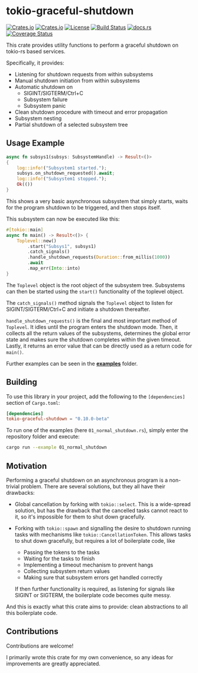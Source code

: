 # tokio-graceful-shutdown

[![Crates.io](https://img.shields.io/crates/v/tokio-graceful-shutdown)](https://crates.io/crates/tokio-graceful-shutdown)
[![Crates.io](https://img.shields.io/crates/d/tokio-graceful-shutdown)](https://crates.io/crates/tokio-graceful-shutdown)
[![License](https://img.shields.io/badge/license-Apache%202.0-blue)](https://github.com/Finomnis/tokio-graceful-shutdown/blob/main/LICENSE)
[![Build Status](https://img.shields.io/github/workflow/status/Finomnis/tokio-graceful-shutdown/CI/main)](https://github.com/Finomnis/tokio-graceful-shutdown/actions/workflows/ci.yml?query=branch%3Amain)
[![docs.rs](https://img.shields.io/docsrs/tokio-graceful-shutdown)](https://docs.rs/tokio-graceful-shutdown)
[![Coverage Status](https://coveralls.io/repos/github/Finomnis/tokio-graceful-shutdown/badge.svg?branch=main)](https://coveralls.io/github/Finomnis/tokio-graceful-shutdown?branch=main)

This crate provides utility functions to perform a graceful shutdown on tokio-rs based services.

Specifically, it provides:

- Listening for shutdown requests from within subsystems
- Manual shutdown initiation from within subsystems
- Automatic shutdown on
    - SIGINT/SIGTERM/Ctrl+C
    - Subsystem failure
    - Subsystem panic
- Clean shutdown procedure with timeout and error propagation
- Subsystem nesting
- Partial shutdown of a selected subsystem tree

## Usage Example

```rust
async fn subsys1(subsys: SubsystemHandle) -> Result<()>
{
    log::info!("Subsystem1 started.");
    subsys.on_shutdown_requested().await;
    log::info!("Subsystem1 stopped.");
    Ok(())
}
```

This shows a very basic asynchronous subsystem that simply starts, waits for the program shutdown to be triggered, and then stops itself.

This subsystem can now be executed like this:

```rust
#[tokio::main]
async fn main() -> Result<()> {
    Toplevel::new()
        .start("Subsys1", subsys1)
        .catch_signals()
        .handle_shutdown_requests(Duration::from_millis(1000))
        .await
        .map_err(Into::into)
}
```

The `Toplevel` object is the root object of the subsystem tree.
Subsystems can then be started using the `start()` functionality of the toplevel object.

The `catch_signals()` method signals the `Toplevel` object to listen for SIGINT/SIGTERM/Ctrl+C and initiate a shutdown thereafter.

`handle_shutdown_requests()` is the final and most important method of `Toplevel`. It idles until the program enters the shutdown mode. Then, it collects all the return values of the subsystems, determines the global error state and makes sure the shutdown completes within the given timeout.
Lastly, it returns an error value that can be directly used as a return code for `main()`.

Further examples can be seen in the [**examples**](https://github.com/Finomnis/tokio-graceful-shutdown/tree/main/examples) folder.

## Building

To use this library in your project, add the following to the `[dependencies]` section of `Cargo.toml`:
```toml
[dependencies]
tokio-graceful-shutdown = "0.10.0-beta"
```

To run one of the examples (here `01_normal_shutdown.rs`), simply enter the repository folder and execute:
```bash
cargo run --example 01_normal_shutdown
```


## Motivation

Performing a graceful shutdown on an asynchronous program is a non-trivial problem. There are several solutions, but they all have their drawbacks:

- Global cancellation by forking with `tokio::select`. This is a wide-spread solution, but has the drawback that the cancelled tasks cannot react to it, so it's impossible for them to shut down gracefully.
- Forking with `tokio::spawn` and signalling the desire to shutdown running tasks with mechanisms like `tokio::CancellationToken`. This allows tasks to shut down gracefully, but requires a lot of boilerplate code, like
  - Passing the tokens to the tasks
  - Waiting for the tasks to finish
  - Implementing a timeout mechanism to prevent hangs
  - Collecting subsystem return values
  - Making sure that subsystem errors get handled correctly

  If then further functionality is required, as listening for signals like SIGINT or SIGTERM, the boilerplate code becomes quite messy.

And this is exactly what this crate aims to provide: clean abstractions to all this boilerplate code.


## Contributions

Contributions are welcome!

I primarily wrote this crate for my own convenience, so any ideas for improvements are
greatly appreciated.
